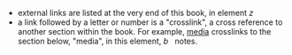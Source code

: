 - external links are listed at the very end of this book, in element _z_- a link followed by a letter or number is a "crosslink", a cross reference to another section within the book. For example, [media](/front/notes#media) crosslinks to the section below, "media", in this element, _b_ &nbsp; notes.